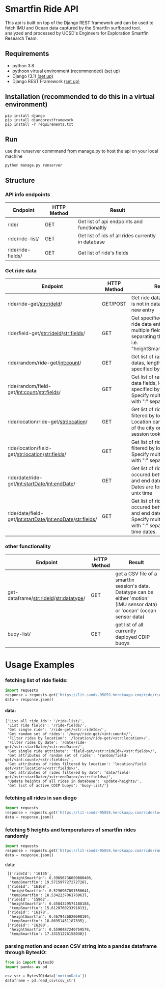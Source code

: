 # Smartfin Ride API

This api is built on top of the Django REST framework and can be used to fetch IMU and Ocean data captured by the Smartfin surfboard tool, analyzed and processed by UCSD's Engineers for Exploration Smartfin Research Team.


## Requirements
* python 3.8
* pythoon virtual environment (recommended) [(set up)](https://docs.python-guide.org/dev/virtualenvs/)
* Django (3.1) [(set up)](https://docs.djangoproject.com/en/3.1/intro/install/)
* Django REST Framework [(set up)](https://www.django-rest-framework.org/)


## Installation (recommended to do this in a virtual environment)
    pip install django
    pip install djangorestframework
    pip install -r requirements.txt
    
## Run
use the runserver commmand from manage.py to host the api on your local machine 
    
    python manage.py runserver


## Structure 
### API info endpoints
| Endpoint          | HTTP Method | Result                                             |
|-------------------|-------------|----------------------------------------------------|
| ride/             | GET         | Get list of api endpoints and functionaltiy        |
| ride/ride-list/   | GET         | Get list of ids of all rides currently in database |
| ride/ride-fields/ | GET         | Get list of ride's fields                          |

### Get ride data 
| Endpoint                                                        | HTTP Method | Result                                                                                                                                      |
|-----------------------------------------------------------------|-------------|---------------------------------------------------------------------------------------------------------------------------------------------|
| ride/ride-get/<str:rideId>/                                     | GET/POST    | Get ride data by id, if ride is not in database create new entry                                                                            |
| ride/field-get/<str:rideId>/<str:fields>/                       | GET         | Get specified fields of a ride data entry. Specify multiple fields by separating them with a ":" i.e. "heightSmartfin:startDate"            |
| ride/random/ride-get/<int:count>/                               | GET         | Get list of random ride datas, length of list specified by "count"                                                                          |
| ride/random/field-get/<int:count>/<str:fields>/                 | GET         | Get list of random ride data fields, length specified by "count". Specify multiple fields with ":" separation                               |
| ride/location/ride-get/<str:location>/                          | GET         | Get list of ride datas filtered by location. Location can be the name of the city or county the session took place                          |
| ride/location/field-get/<str:location>/<str:fields>/            | GET         | Get list of ride data fields filtered by location. Specify multiple fields with ":" separation                                              |
| ride/date/ride-get/<int:startDate>/<int:endDate>/               | GET         | Get list of ride datas that occured between the start and end date specified. Dates are formatted in unix time                              |
| ride/date/field-get/<int:startDate>/<int:endDate>/<str:fields>/ | GET         | Get list of ride datas that occured between the start and end date specified. Specify multiple fields with ":" separation. Unix time dates. |


### other functionality
| Endpoint                                   | HTTP Method | Result                                                                                                                        |
|--------------------------------------------|-------------|-------------------------------------------------------------------------------------------------------------------------------|
| get-dataframe/<str:rideId>/<str:datatype>/ | GET         | get a CSV file of a smartfin session's data. Datatype can be either 'motion' (IMU sensor data) or 'ocean' (ocean sensor data) |
| buoy-list/                                 | GET         | get list of all currently deployed CDIP buoys                                                                                 |


# Usage Examples
### fetching list of ride fields:

```python
import requests
response = requests.get('https://lit-sands-95859.herokuapp.com/ride/ride-fields/')
data = response.json()
```

#### data: 
    {'List all ride ids': '/ride-list/',
     'List ride fields': '/ride-fields/',
     'Get single ride': '/ride-get/<str:rideId>/',
     'Get random set of rides': '/many/ride-get/<int:count>/',
     'Filter rides by location': '/location/ride-get/<str:location>/',
     'Filter rides by date': '/date/ride-get/<str:startDate>/<str:endDate>/',
     'Get single ride attribute': 'field-get/<str:rideId>/<str:fields>/',
     'Get attributes of random set of rides': 'random/field-get/<int:count>/<str:fields>/',
     'Get attributes of rides filtered by location': 'location/field-get/<str:location>/<str:fields>/',
     'Get attributes of rides filtered by date': 'date/field-get/<str:startDate>/<str:endDate>/<str:fields>/',
     'Update heights of all rides in database': 'update-heights/',
     'Get list of active CDIP buoys': 'buoy-list/'}

### fetching all rides in san diego
```python
import requests
response = requests.get('https://lit-sands-95859.herokuapp.com/ride/location/ride-get/{location}/')
data = response.json()
```

### fetching 5 heights and temperatures of smartfin rides randomly
```python
import requests
response = requests.get('https://lit-sands-95859.herokuapp.com/ride/random/field-get/5/heightSmartfin:tempSmartfin/')
data = response.json()
```
data: 
     
     [{'rideId': '16135',
      'heightSmartfin': 0.39656736009880406,
      'tempSmartfin': 19.571597727272728},
     {'rideId': '16168',
      'heightSmartfin': 0.5290967091550641,
      'tempSmartfin': 18.534223706176963},
     {'rideId': '15962',
      'heightSmartfin': 0.4584329574188188,
      'tempSmartfin': 15.612076023391813},
     {'rideId': '16178',
      'heightSmartfin': 0.4679436020698194,
      'tempSmartfin': 18.86951451187335},
     {'rideId': '16380',
      'heightSmartfin': 0.5590487240759578,
      'tempSmartfin': 17.33151226158038}]


### parsing motion and ocean CSV string into a pandas dataframe through BytesIO:
```python
from io import BytesIO
import pandas as pd

csv_str = BytesIO(data['motionData'])
dataframe = pd.read_csv(csv_str)
```
